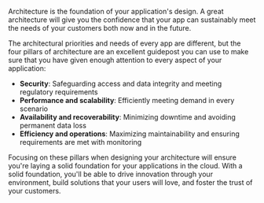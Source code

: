 Architecture is the foundation of your application's design. A great architecture will give you the confidence that your app can sustainably meet the needs of your customers both now and in the future.

The architectural priorities and needs of every app are different, but the four pillars of architecture are an excellent guidepost you can use to make sure that you have given enough attention to every aspect of your application:

- **Security**: Safeguarding access and data integrity and meeting regulatory requirements
- **Performance and scalability**: Efficiently meeting demand in every scenario
- **Availability and recoverability**: Minimizing downtime and avoiding permanent data loss
- **Efficiency and operations**: Maximizing maintainability and ensuring requirements are met with monitoring

Focusing on these pillars when designing your architecture will ensure you're laying a solid foundation for your applications in the cloud. With a solid foundation, you'll be able to drive innovation through your environment, build solutions that your users will love, and foster the trust of your customers.